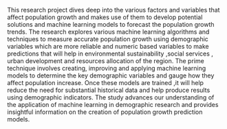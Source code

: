 This research project dives deep into the various factors and variables that affect population growth and makes use of them to develop potential solutions and machine learning models to forecast the population growth trends. 
The research explores various machine learning algorithms and techniques to measure accurate population growth using demographic variables which are more reliable and numeric based variables to make predictions that will help in environmental sustainability ,social services , urban development and resources allocation of the region.
The prime technique involves creating, improving and applying machine learning models to determine the key demographic variables and gauge how they affect population increase. Once these models are trained ,it will help reduce the need for substantial historical data and help produce results using demographic indicators. The study advances our understanding of the application of machine learning in demographic research and provides insightful information on the creation of population growth prediction models.  
